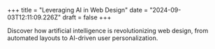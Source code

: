 +++
title = "Leveraging AI in Web Design"
date = "2024-09-03T12:11:09.226Z"
draft = false
+++

  Discover how artificial intelligence is revolutionizing web design, from automated layouts to AI-driven user personalization.
        